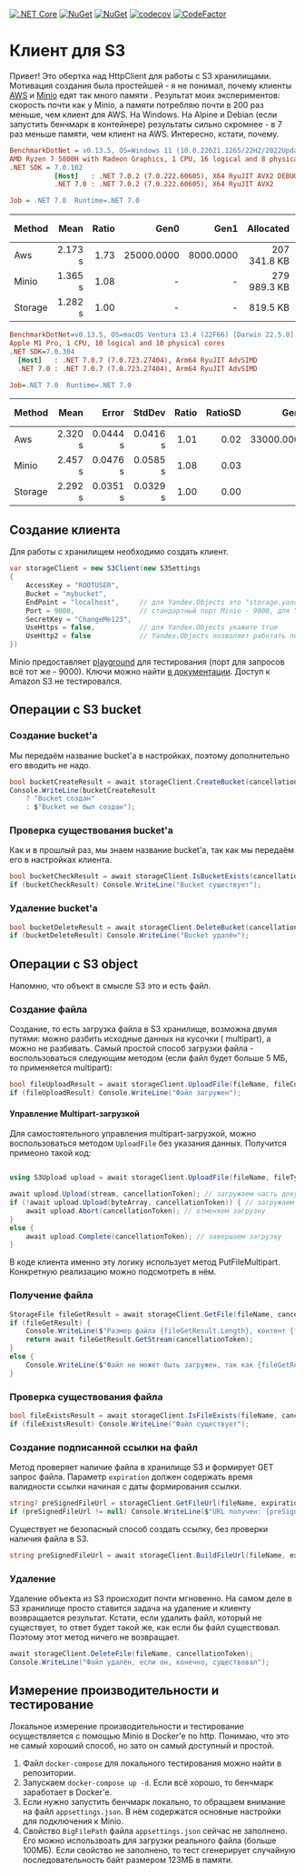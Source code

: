 [![.NET Core](https://github.com/teoadal/Storage/actions/workflows/dotnet.yml/badge.svg)](https://github.com/teoadal/Storage/actions/workflows/dotnet.yml)
[![NuGet](https://img.shields.io/nuget/v/Storages3.svg)](https://www.nuget.org/packages/Storages3)
[![NuGet](https://img.shields.io/nuget/dt/Storages3.svg)](https://www.nuget.org/packages/Storages3)
[![codecov](https://codecov.io/gh/teoadal/Storage/branch/master/graph/badge.svg?token=8L4HN9FAIV)](https://codecov.io/gh/teoadal/Storage)
[![CodeFactor](https://www.codefactor.io/repository/github/teoadal/storage/badge)](https://www.codefactor.io/repository/github/teoadal/storage)

# Клиент для S3

Привет! Это обертка над HttpClient для работы с S3 хранилищами. Мотивация создания была простейшей - я не понимал,
почему клиенты [AWS](https://docs.aws.amazon.com/sdk-for-net/v3/developer-guide/welcome.html)
и [Minio](https://github.com/minio/minio-dotnet) едят так много памяти . Результат моих экспериментов: скорость
почти как у Minio, а памяти потребляю почти в 200 раз меньше, чем клиент для AWS. На Windows. На Alpine и Debian (если запустить бенчмарк в контейнере) результаты сильно скромнее - в 7 раз меньше памяти, чем клиент на AWS. Интересно, кстати, почему.

```ini
BenchmarkDotNet = v0.13.5, OS=Windows 11 (10.0.22621.1265/22H2/2022Update/SunValley2)
AMD Ryzen 7 5800H with Radeon Graphics, 1 CPU, 16 logical and 8 physical cores
.NET SDK = 7.0.102
           [Host]   : .NET 7.0.2 (7.0.222.60605), X64 RyuJIT AVX2 DEBUG
           .NET 7.0 : .NET 7.0.2 (7.0.222.60605), X64 RyuJIT AVX2

Job = .NET 7.0  Runtime=.NET 7.0
```

| Method  |    Mean | Ratio |       Gen0 |      Gen1 |    Allocated | Alloc Ratio |
|---------|--------:|------:|-----------:|----------:|-------------:|------------:|
| Aws     | 2.173 s |  1.73 | 25000.0000 | 8000.0000 | 207 341.8 KB |      252.99 |
| Minio   | 1.365 s |  1.08 |          - |         - | 279 989.3 KB |      341.64 |
| Storage | 1.282 s |  1.00 |          - |         - |     819.5 KB |        1.00 |
```ini
BenchmarkDotNet=v0.13.5, OS=macOS Ventura 13.4 (22F66) [Darwin 22.5.0]
Apple M1 Pro, 1 CPU, 10 logical and 10 physical cores
.NET SDK=7.0.304
  [Host]   : .NET 7.0.7 (7.0.723.27404), Arm64 RyuJIT AdvSIMD
  .NET 7.0 : .NET 7.0.7 (7.0.723.27404), Arm64 RyuJIT AdvSIMD

Job=.NET 7.0  Runtime=.NET 7.0
```
| Method  |    Mean |    Error |   StdDev | Ratio | RatioSD |       Gen0 |      Gen1 |    Allocated | Alloc Ratio |
|---------|--------:|---------:|---------:|------:|--------:|-----------:|----------:|-------------:|------------:|
| Aws     | 2.320 s | 0.0444 s | 0.0416 s |  1.01 |    0.02 | 33000.0000 | 8000.0000 | 203327.85 KB |      298.69 |
| Minio   | 2.457 s | 0.0476 s | 0.0585 s |  1.08 |    0.03 |          - |         - | 279825.76 KB |      411.06 |
| Storage | 2.292 s | 0.0351 s | 0.0329 s |  1.00 |    0.00 |          - |         - |    680.74 KB |        1.00 |


## Создание клиента

Для работы с хранилищем необходимо создать клиент.

```csharp
var storageClient = new S3Client(new S3Settings
{
    AccessKey = "ROOTUSER",
    Bucket = "mybucket",
    EndPoint = "localhost",     // для Yandex.Objects это "storage.yandexcloud.net"
    Port = 9000,                // стандартный порт Minio - 9000, для Yandex.Objects указывать не нужно
    SecretKey = "ChangeMe123",
    UseHttps = false,           // для Yandex.Objects укажите true
    UseHttp2 = false            // Yandex.Objects позволяет работать по HTTP2, можете указать true
})
```

Minio предоставляет [playground](https://play.min.io:9443) для тестирования (порт для запросов всё тот же - 9000). Ключи
можно найти [в документации](https://min.io/docs/minio/linux/developers/python/minio-py.html#file-uploader-py). Доступ к
Amazon S3 не тестировался.

## Операции с S3 bucket

### Создание bucket'a

Мы передаём название bucket'a в настройках, поэтому дополнительно его вводить не надо.

```csharp
bool bucketCreateResult = await storageClient.CreateBucket(cancellationToken);
Console.WriteLine(bucketCreateResult
    ? "Bucket создан"
    : $"Bucket не был создан");
```

### Проверка существования bucket'a

Как и в прошлый раз, мы знаем название bucket'a, так как мы передаём его в настройках клиента.

```csharp
bool bucketCheckResult = await storageClient.IsBucketExists(cancellationToken);
if (bucketCheckResult) Console.WriteLine("Bucket существует");
```

### Удаление bucket'a

```csharp
bool bucketDeleteResult = await storageClient.DeleteBucket(cancellationToken);
if (bucketDeleteResult) Console.WriteLine("Bucket удалён");
```

## Операции с S3 object

Напомню, что объект в смысле S3 это и есть файл.

### Создание файла

Создание, то есть загрузка файла в S3 хранилище, возможна двумя путями: можно разбить исходные данных на кусочки (
multipart), а можно не разбивать. Самый простой способ загрузки файла - воспользоваться следующим методом (если файл
будет больше 5 МБ, то применяется multipart):

```csharp
bool fileUploadResult = await storageClient.UploadFile(fileName, fileContentType, fileStream, cancellationToken);
if (fileUploadResult) Console.WriteLine("Файл загружен");
```


#### Управление Multipart-загрузкой

Для самостоятельного управления multipart-загрузкой, можно воспользоваться методом `UploadFile` без указания данных. Получится примеоно такой код:

```csharp

using S3Upload upload = await storageClient.UploadFile(fileName, fileType, cancellationToken);

await upload.Upload(stream, cancellationToken); // загружаем часть документа
if (!await upload.Upload(byteArray, cancellationToken)) { // загружаем другую часть документа
    await upload.Abort(cancellationToken); // отменяем загрузку
}
else {
    await upload.Complete(cancellationToken); // завершаем загрузку
}

```

В коде клиента именно эту логику использует метод PutFileMultipart. Конкретную реализацию можно подсмотреть в нём.

### Получение файла

```csharp
StorageFile fileGetResult = await storageClient.GetFile(fileName, cancellationToken);
if (fileGetResult) {
    Console.WriteLine($"Размер файла {fileGetResult.Length}, контент {fileGetResult.ContetType}");
    return await fileGetResult.GetStream(cancellationToken);
}
else {
    Console.WriteLine($"Файл не может быть загружен, так как {fileGetResult}");
}
```

### Проверка существования файла

```csharp
bool fileExistsResult = await storageClient.IsFileExists(fileName, cancellationToken);
if (fileExistsResult) Console.WriteLine("Файл существует");
```

### Создание подписанной ссылки на файл

Метод проверяет наличие файла в хранилище S3 и формирует GET запрос файла. Параметр `expiration` должен содержать время
валидности ссылки начиная с даты формирования ссылки.

```csharp
string? preSignedFileUrl = storageClient.GetFileUrl(fileName, expiration);
if (preSignedFileUrl != null) Console.WriteLine($"URL получен: {preSignedFileUrl}");
```

Существует не безопасный способ создать ссылку, без проверки наличия файла в S3.

```csharp
string preSignedFileUrl = await storageClient.BuildFileUrl(fileName, expiration, cancellationToken);
```

### Удаление

Удаление объекта из S3 происходит почти мгновенно. На самом деле в S3 хранилище просто ставится задача на удаление и
клиенту возвращается результат. Кстати, если удалить файл, который не существует, то ответ будет такой же, как если бы
файл существовал. Поэтому этот метод ничего не возвращает.

```csharp
await storageClient.DeleteFile(fileName, cancellationToken);
Console.WriteLine("Файл удалён, если он, конечно, существовал");
```

## Измерение производительности и тестирование

Локальное измерение производительности и тестирование осуществляется с помощью Minio в Docker'e по http. Понимаю, что
это не самый хороший способ, но зато он самый доступный и простой.

1. Файл `docker-compose` для локального тестирования можно найти в репозитории.
2. Запускаем `docker-compose up -d`. Если всё хорошо, то бенчмарк заработает в Docker'e.
3. Если нужно запустить бенчмарк локально, то обращаем внимание на файл `appsettings.json`. В нём содержатся основные
   настройки для подключения к Minio.
4. Свойство `BigFilePath` файла `appsettings.json` сейчас не заполнено. Его можно использвоать для загрузки реального
   файла (больше 100МБ). Если свойство не заполнено, то тест сгенерирует случайную последовательность байт размером
   123МБ в памяти.
